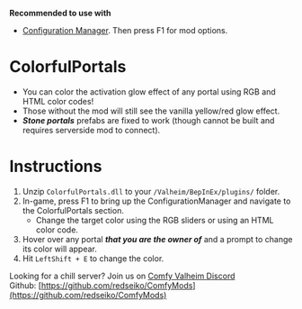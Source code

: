 **Recommended to use with**
- [Configuration Manager](https://www.nexusmods.com/valheim/mods/740)﻿. Then press F1 for mod options.

# ColorfulPortals

  * You can color the activation glow effect of any portal using RGB and HTML color codes!
  * Those without the mod will still see the vanilla yellow/red glow effect.
  * ***Stone portals*** prefabs are fixed to work (though cannot be built and requires serverside mod to connect).

# Instructions

  1. Unzip `ColorfulPortals.dll` to your `/Valheim/BepInEx/plugins/` folder.
  2. In-game, press F1 to bring up the ConfigurationManager and navigate to the ColorfulPortals section.
     * Change the target color using the RGB sliders or using an HTML color code.
  3. Hover over any portal ***that you are the owner of*** and a prompt to change its color will appear.
  4. Hit `LeftShift + E` to change the color.

Looking for a chill server? Join us on [Comfy Valheim Discord](https://discord.gg/ameHJz5PFk)
Github: [https://github.com/redseiko/ComfyMods](https://github.com/redseiko/ComfyMods)
